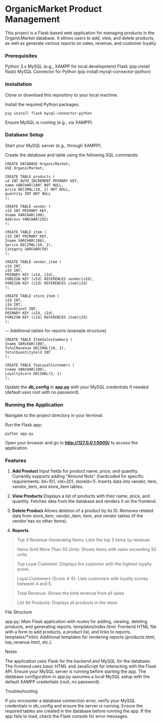 # OrganicMarket Product Management
This project is a Flask-based web application for managing products in the OrganicMarket database. It allows users to add, view, and delete products, as well as generate various reports on sales, revenue, and customer loyalty.

### Prerequisites
Python 3.x
MySQL (e.g., XAMPP for local development)
Flask (pip install flask)
MySQL Connector for Python (pip install mysql-connector-python)

### Installation

Clone or download this repository to your local machine.

Install the required Python packages:
```
pip install flask mysql-connector-python
```
Ensure MySQL is running (e.g., via XAMPP).


### Database Setup

Start your MySQL server (e.g., through XAMPP).

Create the database and table using the following SQL commands:
```
CREATE DATABASE OrganicMarket;
USE OrganicMarket;

CREATE TABLE products (
id INT AUTO_INCREMENT PRIMARY KEY,
name VARCHAR(100) NOT NULL,
price DECIMAL(10, 2) NOT NULL,
quantity INT NOT NULL
);

CREATE TABLE vendor (
vId INT PRIMARY KEY,
Vname VARCHAR(100),
Address VARCHAR(255)
);

CREATE TABLE item (
iId INT PRIMARY KEY,
Iname VARCHAR(100),
Sprice DECIMAL(10, 2),
Category VARCHAR(50)
);

CREATE TABLE vendor_item (
vId INT,
iId INT,
PRIMARY KEY (vId, iId),
FOREIGN KEY (vId) REFERENCES vendor(vId),
FOREIGN KEY (iId) REFERENCES item(iId)
);

CREATE TABLE store_item (
sId INT,
iId INT,
StockCount INT,
PRIMARY KEY (sId, iId),
FOREIGN KEY (iId) REFERENCES item(iId)
);
```
-- Additional tables for reports (example structure)
```
CREATE TABLE ItemSalesSummary (
Iname VARCHAR(100),
TotalRevenue DECIMAL(10, 2),
TotalQuantitySold INT
);

CREATE TABLE TopLoyalCustomers (
Cname VARCHAR(100),
LoyaltyScore DECIMAL(3, 1)
);
```

Update the **db_config** in **app.py** with your MySQL credentials if needed (default uses root with no password).


### Running the Application

Navigate to the project directory in your terminal.

Run the Flask app:
```
python app.py
```

Open your browser and go to **http://127.0.0.1:5000/** to access the application.


### Features
1. **Add Product**
Input fields for product name, price, and quantity.
Currently supports adding "Almond Nuts" (hardcoded for specific requirements: iId=101, vId=201, storeId=1).
Inserts data into vendor, item, vendor_item, and store_item tables.

2. **View Products**
Displays a list of products with their name, price, and quantity.
Fetches data from the database and renders it on the frontend.

3. **Delete Product**
Allows deletion of a product by its ID.
Removes related data from store_item, vendor_item, item, and vendor tables (if the vendor has no other items).

4. **Reports**
> Top 3 Revenue-Generating Items: Lists the top 3 items by revenue.
> 
> Items Sold More Than 50 Units: Shows items with sales exceeding 50 units.
> 
> Top Loyal Customer: Displays the customer with the highest loyalty score.
> 
> Loyal Customers (Score 4–5): Lists customers with loyalty scores between 4 and 5.
> 
> Total Revenue: Shows the total revenue from all sales.
> 
> List All Products: Displays all products in the store.

File Structure

app.py: Main Flask application with routes for adding, viewing, deleting products, and generating reports.
templates/index.html: Frontend HTML file with a form to add products, a product list, and links to reports.
templates/*.html: Additional templates for rendering reports (products.html, top_revenue.html, etc.).

Notes

The application uses Flask for the backend and MySQL for the database.
The frontend uses basic HTML and JavaScript for interacting with the Flask API.
Ensure your MySQL server is running before starting the app.
The database configuration in app.py assumes a local MySQL setup with the default XAMPP credentials (root, no password).

Troubleshooting

If you encounter a database connection error, verify your MySQL credentials in db_config and ensure the server is running.
Ensure the required tables are created in the database before running the app.
If the app fails to load, check the Flask console for error messages.
